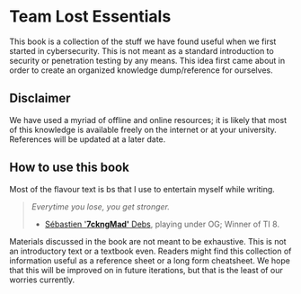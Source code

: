 # Team Lost Essentials

This book is a collection of the stuff we have found useful when we first started in cybersecurity. This is not meant as a standard introduction to security or penetration testing by any means. This idea first came about in order to create an organized knowledge dump/reference for ourselves.

## Disclaimer

We have used a myriad of offline and online resources; it is likely that most of this knowledge is available freely on the internet or at your university. References will be updated at a later date.

## How to use this book

Most of the flavour text is bs that I use to entertain myself while writing.

> _Everytime you lose, you get stronger._
>
> * [Sébastien '**7ckngMad'** Debs](https://liquipedia.net/dota2/7ckngMad), playing under OG; Winner of TI 8.

Materials discussed in the book are not meant to be exhaustive. This is not an introductory text or a textbook even. Readers might find this collection of information useful as a reference sheet or a long form cheatsheet. We hope that this will be improved on in future iterations, but that is the least of our worries currently.

## 




